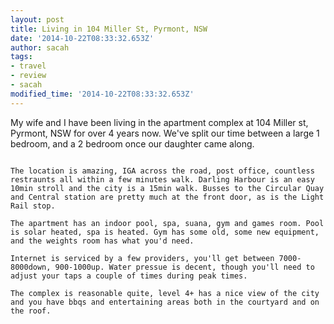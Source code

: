 ```yaml
---
layout: post
title: Living in 104 Miller St, Pyrmont, NSW
date: '2014-10-22T08:33:32.653Z'
author: sacah
tags:
- travel
- review
- sacah
modified_time: '2014-10-22T08:33:32.653Z'
---
```


My wife and I have been living in the apartment complex at 104 Miller st, Pyrmont, NSW for over 4 years now. We've split our time between a large 1 bedroom, and a 2 bedroom once our daughter came along.

~~~fold~~~

The location is amazing, IGA across the road, post office, countless restraunts all within a few minutes walk. Darling Harbour is an easy 10min stroll and the city is a 15min walk. Busses to the Circular Quay and Central station are pretty much at the front door, as is the Light Rail stop.

The apartment has an indoor pool, spa, suana, gym and games room. Pool is solar heated, spa is heated. Gym has some old, some new equipment, and the weights room has what you'd need.

Internet is serviced by a few providers, you'll get between 7000-8000down, 900-1000up. Water pressue is decent, though you'll need to adjust your taps a couple of times during peak times.

The complex is reasonable quite, level 4+ has a nice view of the city and you have bbqs and entertaining areas both in the courtyard and on the roof.

